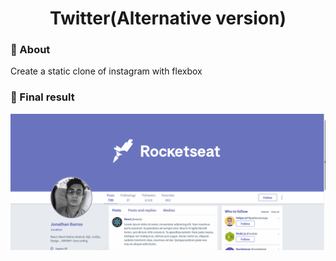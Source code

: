 <h1 align="center">Twitter(Alternative version)</h1>

### :rocket: About

Create a static clone of instagram with flexbox

### :rocket: Final result

![Alt Text](assets/readme.gif)
